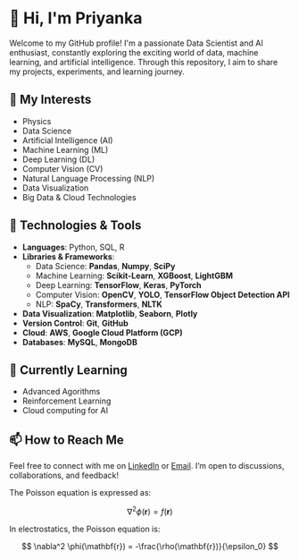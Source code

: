 # 👋 Hi, I'm Priyanka

Welcome to my GitHub profile! I'm a passionate Data Scientist and AI enthusiast, constantly exploring the exciting world of data, machine learning, and artificial intelligence. Through this repository, I aim to share my projects, experiments, and learning journey.

## 👀 My Interests

- Physics
- Data Science
- Artificial Intelligence (AI)
- Machine Learning (ML)
- Deep Learning (DL)
- Computer Vision (CV)
- Natural Language Processing (NLP)
- Data Visualization
- Big Data & Cloud Technologies

## 🔧 Technologies & Tools

- **Languages**: Python, SQL, R
- **Libraries & Frameworks**:
  - Data Science: **Pandas**, **Numpy**, **SciPy**
  - Machine Learning: **Scikit-Learn**, **XGBoost**, **LightGBM**
  - Deep Learning: **TensorFlow**, **Keras**, **PyTorch**
  - Computer Vision: **OpenCV**, **YOLO**, **TensorFlow Object Detection API**
  - NLP: **SpaCy**, **Transformers**, **NLTK**
- **Data Visualization**: **Matplotlib**, **Seaborn**, **Plotly**
- **Version Control**: **Git**, **GitHub**
- **Cloud**: **AWS**, **Google Cloud Platform (GCP)**
- **Databases**: **MySQL**, **MongoDB**

## 🌱 Currently Learning
- Advanced Agorithms
- Reinforcement Learning
- Cloud computing for AI

## 📫 How to Reach Me
Feel free to connect with me on [LinkedIn](your-linkedin-url) or [Email](your-email-address). I’m open to discussions, collaborations, and feedback!

The Poisson equation is expressed as:

$$
\nabla^2 \phi(\mathbf{r}) = f(\mathbf{r})
$$

In electrostatics, the Poisson equation is:

$$
\nabla^2 \phi(\mathbf{r}) = -\frac{\rho(\mathbf{r})}{\epsilon_0}
$$

